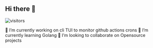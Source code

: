 ## Hi there 👋

![visitors](https://visitor-badge.laobi.icu/badge?page_id=imedgar.visitor-badge)

🔭 I’m currently working on cli TUI to monitor github actions crons
🌱 I’m currently learning Golang
👯 I’m looking to collaborate on Opensource projects
